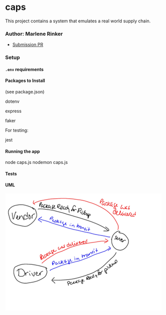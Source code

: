 # caps

This project contains a system that emulates a real world supply chain.


### Author: Marlene Rinker

- [Submission PR](https://github.com/marlenerinker-401-advanced-javascript/authenticated-api-server/pull/1)
<!-- - [Tests Report](https://github.com/marlenerinker-401-advanced-javascript/authenticated-api-server/actions)
- [Swagger Hub](https://app.swaggerhub.com/apis/marlene-rinker/auth-api-server/0.1)
- [Heroku deployment](https://auth-api-server-mr401.herokuapp.com/) -->



### Setup

#### `.env` requirements
<!-- PORT= `<port>` (will default to 3000 if you don't specify here)

MONGODB_ATLAS_URI = `<route to mongo>`

SECRET = `<secret-string>`

TOKEN_EXPIRATION = `<when token should expire, for example: 1d>` -->

#### Packages to Install
(see package.json)

dotenv

express

faker



For testing:

jest





#### Running the app
node caps.js 
nodemon caps.js


#### Tests
<!-- - Unit Tests: `npm test` (run from the `__tests__` folder to run all tests, multiple test files are in that folder)

- Assertions Made: -->



#### UML
![UML Diagram](caps-whiteboard.jpg)